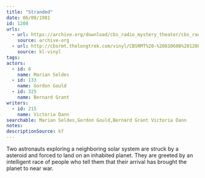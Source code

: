 ```yaml
---
title: "Stranded"
date: 06/08/1981
id: 1208
urls: 
  - url: https://archive.org/download/cbs_radio_mystery_theater/cbs_radio_mystery_theater-1201-1250.zip/cbs_radio_mystery_theater-1201-1250%2Fcbsrmt_1208_stranded.mp3
    source: archive-org
  - url: http://cbsrmt.thelongtrek.com/vinyl/CBSRMT%20-%20810608%201208%20Stranded_afrts.mp3
    source: kl-vinyl
tags: 
actors:  
  - id: 6
    name: Marian Seldes  
  - id: 133
    name: Gordon Gould  
  - id: 325
    name: Bernard Grant
writers:  
  - id: 215
    name: Victoria Dann
searchable: Marian Seldes,Gordon Gould,Bernard Grant Victoria Dann
notes: 
descriptionSource: kf
---
```

Two astronauts exploring a neighboring solar system are struck by a asteroid and forced to land on an inhabited planet. They are greeted by an intelligent race of people who tell them that their arrival has brought the planet to near war.